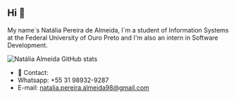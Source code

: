 ## Hi 👋

My name´s Natália Pereira de Almeida, I´m a student of Information Systems at the Federal University of Ouro Preto and I'm also an intern in Software Development.

![Natália Almeida GitHub stats](https://github-readme-stats.vercel.app/api?username=naalmeida98&show_icons=true&theme=radical)

- 💬 Contact:
- Whatsapp: +55 31 98932-9287
- E-mail: natalia.pereira.almeida98@gmail.com

<!--
- 🔭 I’m currently working on ...
- 🌱 I’m currently learning ...
- 👯 I’m looking to collaborate on ...
- 🤔 I’m looking for help with ...
- 💬 Ask me about ...
- 📫 How to reach me: ...
- 😄 Pronouns: ...
- ⚡ Fun fact: ...
-->
